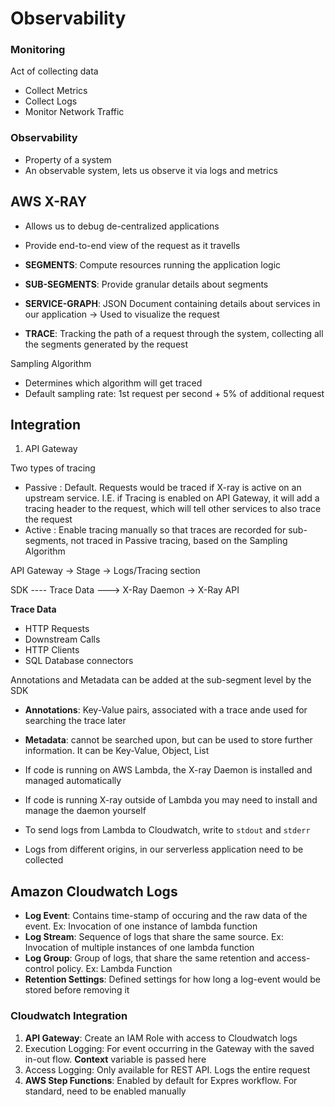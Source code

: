 # Observability

### Monitoring

Act of collecting data

- Collect Metrics
- Collect Logs
- Monitor Network Traffic

### Observability

- Property of a system
- An observable system, lets us observe it via logs and metrics

## AWS X-RAY

- Allows us to debug de-centralized applications
- Provide end-to-end view of the request as it travells

- **SEGMENTS**: Compute resources running the application logic
- **SUB-SEGMENTS**: Provide granular details about segments
- **SERVICE-GRAPH**: JSON Document containing details about services in our application -> Used to visualize the request
- **TRACE**: Tracking the path of a request through the system, collecting all the segments generated by the request

Sampling Algorithm

- Determines which algorithm will get traced
- Default sampling rate: 1st request per second + 5% of additional request


## Integration

1. API Gateway

Two types of tracing
- Passive : Default. Requests would be traced if X-ray is active on an upstream service. I.E. if Tracing is enabled on API Gateway, it will add a tracing header to the request, which will tell other services to also trace the request
- Active : Enable tracing manually so that traces are recorded for sub-segments, not traced in Passive tracing, based on the Sampling Algorithm

API Gateway -> Stage -> Logs/Tracing section

SDK ---- Trace Data ---> X-Ray Daemon -> X-Ray API

**Trace Data**
- HTTP Requests
- Downstream Calls
- HTTP Clients
- SQL Database connectors

Annotations and Metadata can be added at the sub-segment level by the SDK

- **Annotations**: Key-Value pairs, associated with a trace ande used for searching the trace later
- **Metadata**: cannot be searched upon, but can be used to store further information. It can be Key-Value, Object, List

- If code is running on AWS Lambda, the X-ray Daemon is installed and managed automatically
- If code is running X-ray outside of Lambda you may need to install and manage the daemon yourself
- To send logs from Lambda to Cloudwatch, write to `stdout` and `stderr`

- Logs from different origins, in our serverless application need to be collected

## Amazon Cloudwatch Logs

- **Log Event**: Contains time-stamp of occuring and the raw data of the event. Ex: Invocation of one instance of lambda function
- **Log Stream**: Sequence of logs that share the same source. Ex: Invocation of multiple instances of one lambda function
- **Log Group**: Group of logs, that share the same retention and access-control policy. Ex: Lambda Function
- **Retention Settings**: Defined settings for how long a log-event would be stored before removing it

### Cloudwatch Integration
1. **API Gateway**: Create an IAM Role with access to Cloudwatch logs
  1. Execution Logging: For event occurring in the Gateway with the saved in-out flow. **Context** variable is passed here
  2. Access Logging: Only available for REST API. Logs the entire request
2. **AWS Step Functions**: Enabled by default for Expres workflow. For standard, need to be enabled manually 


